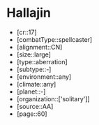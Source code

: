 
# Hallajin

- [cr::17]
- [combatType::spellcaster]
- [alignment::CN]
- [size::large]
- [type::aberration]
- [subtype::-]
- [environment::any]
- [climate::any]
- [planet::-]
- [organization::['solitary']]
- [source::AA]
- [page::60]
